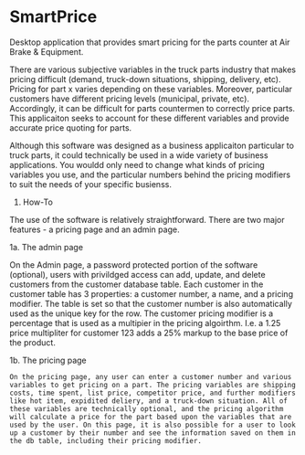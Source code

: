 # SmartPrice
Desktop application that provides smart pricing for the parts counter at Air Brake & Equipment.

  There are various subjective variables in the truck parts industry that makes pricing difficult (demand, truck-down situations, shipping, delivery, etc). Pricing for part x varies depending on these variables. Moreover, particular customers have different pricing levels (municipal, private, etc). Accordingly, it can be difficult for parts countermen to correctly price parts. This applicaiton seeks to account for these different variables and provide accurate price quoting for parts.

  Although this software was designed as a business applicaiton particular to truck parts, it could technically be used in a wide variety of business applications. You wouldd only need to change what kinds of pricing variables you use, and the particular numbers behind the pricing modifiers to suit the needs of your specific busienss.

1. How-To

  The use of the software is relatively straightforward. There are two major features - a pricing page and an admin page. 

1a. The admin page

  On the Admin page, a password protected portion of the software (optional), users with privildged access can add, update, and delete customers from the customer database table. Each customer in the customer table has 3 properties: a customer number, a name, and a pricing modifier. The table is set so that the customer number is also automatically used as the unique key for the row. The customer pricing modifier is a percentage that is used as a multipier in the pricing algoirthm. I.e. a 1.25 price multipliter for customer 123 adds a 25% markup to the base price of the product.
  
  1b. The pricing page
    
    On the pricing page, any user can enter a customer number and various variables to get pricing on a part. The pricing variables are shipping costs, time spent, list price, competitor price, and further modifiers like hot item, expidited deliery, and a truck-down situation. All of these variables are technically optional, and the pricing algorithm will calculate a price for the part based upon the variables that are used by the user. On this page, it is also possible for a user to look up a customer by their number and see the information saved on them in the db table, including their pricing modifier.
